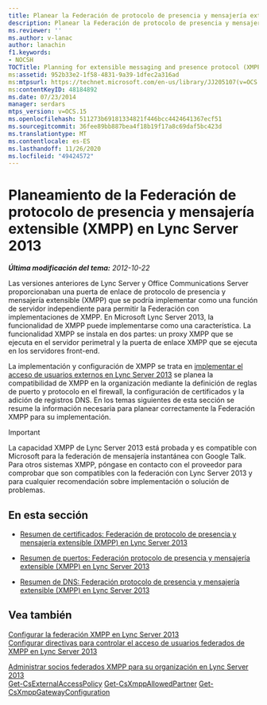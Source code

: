 ```yaml
---
title: Planear la Federación de protocolo de presencia y mensajería extensible (XMPP)
description: Planear la Federación de protocolo de presencia y mensajería extensible (XMPP).
ms.reviewer: ''
ms.author: v-lanac
author: lanachin
f1.keywords:
- NOCSH
TOCTitle: Planning for extensible messaging and presence protocol (XMPP) federation
ms:assetid: 952b33e2-1f58-4831-9a39-1dfec2a316ad
ms:mtpsurl: https://technet.microsoft.com/en-us/library/JJ205107(v=OCS.15)
ms:contentKeyID: 48184892
ms.date: 07/23/2014
manager: serdars
mtps_version: v=OCS.15
ms.openlocfilehash: 511273b69181334821f446bcc4424641367ecf51
ms.sourcegitcommit: 36fee89bb887bea4f18b19f17a8c69daf5bc423d
ms.translationtype: MT
ms.contentlocale: es-ES
ms.lasthandoff: 11/26/2020
ms.locfileid: "49424572"
---
```

# <a name="planning-for-extensible-messaging-and-presence-protocol-xmpp-federation-in-lync-server-2013"></a>Planeamiento de la Federación de protocolo de presencia y mensajería extensible (XMPP) en Lync Server 2013

<div data-xmlns="http://www.w3.org/1999/xhtml">

<div class="topic" data-xmlns="http://www.w3.org/1999/xhtml" data-msxsl="urn:schemas-microsoft-com:xslt" data-cs="https://msdn.microsoft.com/">

<div data-asp="https://msdn2.microsoft.com/asp">



</div>

<div id="mainSection">

<div id="mainBody">

<span> </span>

_**Última modificación del tema:** 2012-10-22_

Las versiones anteriores de Lync Server y Office Communications Server proporcionaban una puerta de enlace de protocolo de presencia y mensajería extensible (XMPP) que se podría implementar como una función de servidor independiente para permitir la Federación con implementaciones de XMPP. En Microsoft Lync Server 2013, la funcionalidad de XMPP puede implementarse como una característica. La funcionalidad XMPP se instala en dos partes: un proxy XMPP que se ejecuta en el servidor perimetral y la puerta de enlace XMPP que se ejecuta en los servidores front-end.

La implementación y configuración de XMPP se trata en [implementar el acceso de usuarios externos en Lync Server 2013](lync-server-2013-deploying-external-user-access.md) se planea la compatibilidad de XMPP en la organización mediante la definición de reglas de puerto y protocolo en el firewall, la configuración de certificados y la adición de registros DNS. En los temas siguientes de esta sección se resume la información necesaria para planear correctamente la Federación XMPP para su implementación.

<div>


> [!IMPORTANT]
> La capacidad XMPP de Lync Server 2013 está probada y es compatible con Microsoft para la federación de mensajería instantánea con Google Talk. Para otros sistemas XMPP, póngase en contacto con el proveedor para comprobar que son compatibles con la federación con Lync Server 2013 y para cualquier recomendación sobre implementación o solución de problemas.



</div>

<div>

## <a name="in-this-section"></a>En esta sección

  - [Resumen de certificados: Federación de protocolo de presencia y mensajería extensible (XMPP) en Lync Server 2013](lync-server-2013-certificate-summary-extensible-messaging-and-presence-protocol-xmpp-federation.md)

  - [Resumen de puertos: Federación protocolo de presencia y mensajería extensible (XMPP) en Lync Server 2013](lync-server-2013-port-summary-extensible-messaging-and-presence-protocol-xmpp-federation.md)

  - [Resumen de DNS: Federación protocolo de presencia y mensajería extensible (XMPP) en Lync Server 2013](lync-server-2013-dns-summary-extensible-messaging-and-presence-protocol-xmpp-federation.md)

</div>

<div>

## <a name="see-also"></a>Vea también


[Configurar la federación XMPP en Lync Server 2013](lync-server-2013-setting-up-xmpp-federation.md)  
[Configurar directivas para controlar el acceso de usuarios federados de XMPP en Lync Server 2013](lync-server-2013-configure-policies-to-control-xmpp-federated-user-access.md)  


[Administrar socios federados XMPP para su organización en Lync Server 2013](lync-server-2013-manage-xmpp-federated-partners-for-your-organization.md)  
[Get-CsExternalAccessPolicy](https://technet.microsoft.com/library/Gg425805(v=OCS.15))  
[Get-CsXmppAllowedPartner](https://technet.microsoft.com/library/JJ204981(v=OCS.15))  
[Get-CsXmppGatewayConfiguration](https://technet.microsoft.com/library/JJ204869(v=OCS.15))  
  

</div>

</div>

<span> </span>

</div>

</div>

</div>

